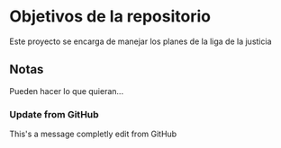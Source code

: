 # Objetivos de la repositorio

Este proyecto se encarga de manejar los planes de la liga de la justicia


## Notas
Pueden hacer lo que quieran...

### Update from GitHub
This's a message completly edit from GitHub
